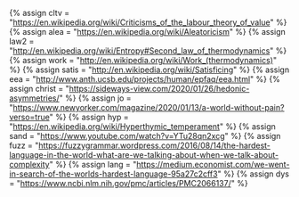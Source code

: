 {%	assign cltv = "https://en.wikipedia.org/wiki/Criticisms_of_the_labour_theory_of_value"	%}
{% 	assign alea = "https://en.wikipedia.org/wiki/Aleatoricism"  	%}
{%	assign law2 = "http://en.wikipedia.org/wiki/Entropy#Second_law_of_thermodynamics" 	%}
{% 	assign work = "http://en.wikipedia.org/wiki/Work_(thermodynamics)"	%}
{% 	assign satis = "http://en.wikipedia.org/wiki/Satisficing" %}
{% 	assign eea = "http://www.anth.ucsb.edu/projects/human/epfaq/eea.html"	%}
{% 	assign christ = "https://sideways-view.com/2020/01/26/hedonic-asymmetries/"		%}
{% 	assign jo = "https://www.newyorker.com/magazine/2020/01/13/a-world-without-pain?verso=true"		%}
{% 	assign hyp = "https://en.wikipedia.org/wiki/Hyperthymic_temperament"		%}
{% 	assign sand = "https://www.youtube.com/watch?v=YTu28qn2xcg"		%}
{% 	assign fuzz = "https://fuzzygrammar.wordpress.com/2016/08/14/the-hardest-language-in-the-world-what-are-we-talking-about-when-we-talk-about-complexity"		%}
{% 	assign lang = "https://medium.economist.com/we-went-in-search-of-the-worlds-hardest-language-95a27c2cff3"	%}
{% 	assign dys = "https://www.ncbi.nlm.nih.gov/pmc/articles/PMC2066137/"	%}